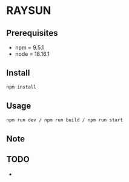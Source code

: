 # RAYSUN #

## Prerequisites ##

- npm = 9.5.1
- node = 18.16.1

## Install ##

```sh
npm install
```

## Usage ##

```sh
npm run dev / npm run build / npm run start
```

## Note ##

## TODO ##

- 
  